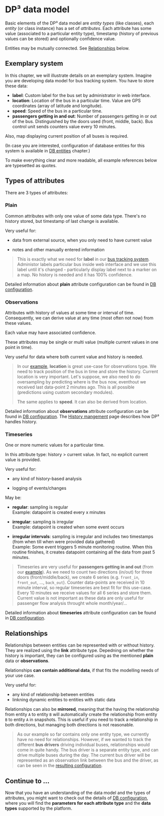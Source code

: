 # DP³ data model

Basic elements of the DP³ data model are *entity types* (like classes), each
*entity* (or class instance) has a set of *attributes*.
Each attribute has some value (associated to a particular entity type),
timestamp (history of previous values can be stored)
and optionally confidence value.

Entities may be mutually connected. See [Relationships](#relationships) below.

## Exemplary system

In this chapter, we will illustrate details on an exemplary system. Imagine you
are developing data model for bus tracking system. You have to store these data:

- **label**: Custom label for the bus set by administrator in web interface.
- **location**: Location of the bus in a particular time. Value are GPS
  coordinates (array of latitude and longitude).
- **speed**: Speed of the bus in a particular time.
- **passengers getting in and out**: Number of passengers getting in or out of
  the bus. Distinguished by the doors used (front, middle, back). Bus control
  unit sends counters value every 10 minutes.

Also, map displaying current position of all buses is required.

(In case you are interested, configuration of database entities for this system
is available in [DB entities](../configuration/db_entities/) chapter.)

To make everything clear and more readable, all example references below are
typesetted as quotes.

## Types of attributes

There are 3 types of attributes:

### Plain

Common attributes with only one value of some data type.
There's no history stored, but timestamp of last change is available.

Very useful for:

- data from external source, when you only need to have current value

- notes and other manually entered information

> This is exactly what we need for **label** in our [bus tracking system](#exemplary-system).
> Administor labels particular bus inside web interface and we use this label
> until it's changed - particularly display label next to a marker on a map.
> No history is needed and it has 100% confidence.

Detailed information about **plain** attribute configuration can be found in [DB configuration](configuration/db_entities.md#plain-specific-parameters).

### Observations

Attributes with history of values at some time or interval of time.
Consequently, we can derive value at any time (most often not now) from these values.

Each value may have associated confidence.

These attributes may be single or multi value (multiple current values in one point in time).

Very useful for data where both current value and history is needed.

> In our [example](#exemplary-system), **location** is great use-case for observations type.
> We need to track position of the bus in time and store the history. Current
> location is very important. Let's suppose, we also need to do oversampling by
> predicting where is the bus now, eventhout we received last data-point 2 minutes
> ago. This is all possible (predictions using custom secondary modules).
>
> The same applies to **speed**. It can also be derived from location.

Detailed information about **observations** attribute configuration can be found in [DB configuration](configuration/db_entities.md#observations-specific-parameters).
The [History mangement](history_management.md) page describes how DP³ handles history.

### Timeseries

One or more numeric values for a particular time.

In this attribute type: history > current value.
In fact, no explicit current value is provided.

Very useful for:

- any kind of history-based analysis

- logging of events/changes

May be:

- **regular**: sampling is regular  
  Example: datapoint is created every x minutes

- **irregular**: sampling is irregular  
  Example: datapoint is created when some event occurs

- **irregular intervals**: sampling is irregular and includes two timestamps (from when till when were provided data gathered)  
  Example: Some event triggers 5 minute monitoring routine. When this routine finishes, it creates datapoint containing all the data from past 5 minutes.

> Timeseries are very useful for **passengers getting in and out** (from our [example](#exemplary-system)).
> As we need to count two directions (in/out) for three doors (front/middle/back),
> we create 6 series (e.g. `front_in`, `front_out`, ..., `back_out`).
> Counter data-points are received in 10 minute interval, so regular timeseries
> are best fit for this use-case.
> Every 10 minutes we receive values for all 6 series and store them.
> Current value is not important as these data are only useful for passenger
> flow analysis throught whole month/year/...

Detailed information about **timeseries** attribute configuration can be found in [DB configuration](configuration/db_entities.md#timeseries-specific-parameters).

## Relationships

Relationships between entities can be represented with or without history.
They are realized using the **link** attribute type.
Depedning on whether the history is important, they can be configured using as the mentioned
**plain** data or **observations**.

Relationships **can contain additional data**, if that fits the modelling needs of your use case. 

Very useful for:

- any kind of relationship between entities
- linkning dynamic entities to entities with static data

Relationships can also be **mirrored**, meaning that the having the relationship from entity `A` to entity `B`
will automatically create the relationship from entity `B` to entity `A` in snapshots.
This is useful if you need to track a relationship in both directions, but managing both directions is not reasonable.

> As our example so far contains only one entity type, we currently have no need for relationships.
> However, if we wanted to track the different **bus drivers** driving individual buses, 
> relationships would come in quite handy. 
> The bus driver is a separate entity type, and can drive multiple buses during the day.
> The current bus driver will be represented as an observation link between the bus and the driver,
> as can be seen in the [resulting configuration](../configuration/db_entities/).

[//]: # (TODO more info?)

## Continue to ...

Now that you have an understanding of the data model and the types of attributes,
you might want to check out the details of [DB configuration](../configuration/db_entities/),
where you will find the **parameters for each attribute type**
and the **data types** supported by the platform.

